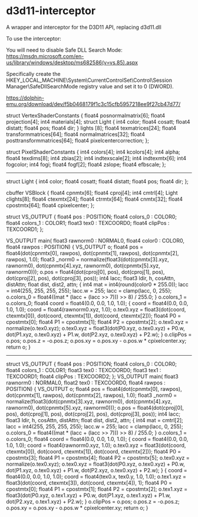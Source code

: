 # d3d11-interceptor
A wrapper and interceptor for the D3D11 API, replacing d3d11.dll

To use the interceptor:

You will need to disable Safe DLL Search Mode:
https://msdn.microsoft.com/en-us/library/windows/desktop/ms682586(v=vs.85).aspx

Specifically create the
HKEY_LOCAL_MACHINE\System\CurrentControlSet\Control\Session Manager\SafeDllSearchMode
registry value and set it to 0 (DWORD).

https://dolphin-emu.org/download/dev/f5b0468179f1c3c15cfb5957218ee9f27cb47d77/

struct VertexShaderConstants
{
       float4 posnormalmatrix[6];
       float4 projection[4];
       int4 materials[4];
       struct Light
       {
               int4 color;
               float4 cosatt;
               float4 distatt;
               float4 pos;
               float4 dir;
       } lights [8];
       float4 texmatrices[24];
       float4 transformmatrices[64];
       float4 normalmatrices[32];
       float4 posttransformmatrices[64];
       float4 pixelcentercorrection;
};

struct PixelShaderConstants
{
	int4 colors[4];
	int4 kcolors[4];
	int4 alpha;
	float4 texdims[8];
	int4 zbias[2];
	int4 indtexscale[2];
	int4 indtexmtx[6];
	int4 fogcolor;
	int4 fogi;
	float4 fogf[2];
	float4 zslope;
	float4 efbscale;
};

----

struct Light
{
	int4 color;
	float4 cosatt;
	float4 distatt;
	float4 pos;
	float4 dir;
};

cbuffer VSBlock
{
	float4 cpnmtx[6];
	float4 cproj[4];
	int4 cmtrl[4];
	Light clights[8];
	float4 ctexmtx[24];
	float4 ctrmtx[64];
	float4 cnmtx[32];
	float4 cpostmtx[64];
	float4 cpixelcenter;
};

struct VS_OUTPUT
{
	float4 pos : POSITION;
	float4 colors_0 : COLOR0;
	float4 colors_1 : COLOR1;
	float3 tex0 : TEXCOORD0;
	float4 clipPos : TEXCOORD1;
};

VS_OUTPUT main(
  float3 rawnorm0 : NORMAL0,
  float4 color0 : COLOR0,
  float4 rawpos : POSITION)
{
	VS_OUTPUT o;
	float4 pos = float4(dot(cpnmtx[0], rawpos), dot(cpnmtx[1], rawpos), dot(cpnmtx[2], rawpos), 1.0);
	float3 _norm0 = normalize(float3(dot(cpnmtx[3].xyz, rawnorm0), dot(cpnmtx[4].xyz, rawnorm0), dot(cpnmtx[5].xyz, rawnorm0)));
	o.pos = float4(dot(cproj[0], pos), dot(cproj[1], pos), dot(cproj[2], pos), dot(cproj[3], pos));
	int4 lacc;
	float3 ldir, h, cosAttn, distAttn;
	float dist, dist2, attn;
	{
		int4 mat = int4(round(color0 * 255.0));
		lacc = int4(255, 255, 255, 255);
		lacc.w = 255;
		lacc = clamp(lacc, 0, 255);
		o.colors_0 = float4((mat * (lacc + (lacc >> 7))) >> 8) / 255.0;
	}
	o.colors_1 = o.colors_0;
	float4 coord = float4(0.0, 0.0, 1.0, 1.0);
	{
		coord = float4(0.0, 0.0, 1.0, 1.0);
		coord = float4(rawnorm0.xyz, 1.0);
		o.tex0.xyz = float3(dot(coord, ctexmtx[0]), dot(coord, ctexmtx[1]), dot(coord, ctexmtx[2]));
		float4 P0 = cpostmtx[0];
		float4 P1 = cpostmtx[1];
		float4 P2 = cpostmtx[2];
		o.tex0.xyz = normalize(o.tex0.xyz);
		o.tex0.xyz = float3(dot(P0.xyz, o.tex0.xyz) + P0.w, dot(P1.xyz, o.tex0.xyz) + P1.w, dot(P2.xyz, o.tex0.xyz) + P2.w);
	}
	o.clipPos = o.pos;
	o.pos.z = -o.pos.z;
	o.pos.xy = o.pos.xy - o.pos.w * cpixelcenter.xy;
	return o;
}

----

struct VS_OUTPUT {
	float4 pos : POSITION;
	float4 colors_0 : COLOR0;
	float4 colors_1 : COLOR1;
	float3 tex0 : TEXCOORD0;
	float3 tex1 : TEXCOORD1;
	float4 clipPos : TEXCOORD2;
};
VS_OUTPUT main(
  float3 rawnorm0 : NORMAL0,
  float2 tex0 : TEXCOORD0,
  float4 rawpos : POSITION) {
	VS_OUTPUT o;
	float4 pos = float4(dot(cpnmtx[0], rawpos), dot(cpnmtx[1], rawpos), dot(cpnmtx[2], rawpos), 1.0);
	float3 _norm0 = normalize(float3(dot(cpnmtx[3].xyz, rawnorm0), dot(cpnmtx[4].xyz, rawnorm0), dot(cpnmtx[5].xyz, rawnorm0)));
	o.pos = float4(dot(cproj[0], pos), dot(cproj[1], pos), dot(cproj[2], pos), dot(cproj[3], pos));
	int4 lacc;
	float3 ldir, h, cosAttn, distAttn;
	float dist, dist2, attn;
	{
		int4 mat = cmtrl[2];
		lacc = int4(255, 255, 255, 255);
		lacc.w = 255;
		lacc = clamp(lacc, 0, 255);
		o.colors_0 = float4((mat * (lacc + (lacc >> 7))) >> 8) / 255.0;
	}
	o.colors_1 = o.colors_0;
	float4 coord = float4(0.0, 0.0, 1.0, 1.0);
	{
		coord = float4(0.0, 0.0, 1.0, 1.0);
		coord = float4(rawnorm0.xyz, 1.0);
		o.tex0.xyz = float3(dot(coord, ctexmtx[0]), dot(coord, ctexmtx[1]), dot(coord, ctexmtx[2]));
		float4 P0 = cpostmtx[3];
		float4 P1 = cpostmtx[4];
		float4 P2 = cpostmtx[5];
		o.tex0.xyz = normalize(o.tex0.xyz);
		o.tex0.xyz = float3(dot(P0.xyz, o.tex0.xyz) + P0.w, dot(P1.xyz, o.tex0.xyz) + P1.w, dot(P2.xyz, o.tex0.xyz) + P2.w);
	}
	{
		coord = float4(0.0, 0.0, 1.0, 1.0);
		coord = float4(tex0.x, tex0.y, 1.0, 1.0);
		o.tex1.xyz = float3(dot(coord, ctexmtx[3]), dot(coord, ctexmtx[4]), 1);
		float4 P0 = cpostmtx[0];
		float4 P1 = cpostmtx[1];
		float4 P2 = cpostmtx[2];
		o.tex1.xyz = float3(dot(P0.xyz, o.tex1.xyz) + P0.w, dot(P1.xyz, o.tex1.xyz) + P1.w, dot(P2.xyz, o.tex1.xyz) + P2.w);
	}
	o.clipPos = o.pos;
	o.pos.z = -o.pos.z;
	o.pos.xy = o.pos.xy - o.pos.w * cpixelcenter.xy;
	return o;
}

